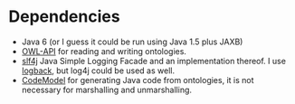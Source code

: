 # Dependencies #

  * Java 6 (or I guess it could be run using Java 1.5 plus JAXB)
  * [OWL-API](http://owlapi.sourceforge.net/) for reading and writing ontologies.
  * [slf4j](http://www.slf4j.org/) Java Simple Logging Facade and an implementation thereof. I use [logback](http://logback.qos.ch/), but log4j could be used as well.
  * [CodeModel](http://codemodel.java.net/) for generating Java code from ontologies, it is not necessary for marshalling and unmarshalling.